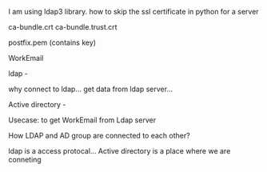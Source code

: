 I am using ldap3 library. 
how to skip the ssl certificate in python for a server

ca-bundle.crt
ca-bundle.trust.crt

postfix.pem (contains key)

WorkEmail

ldap - 

why connect to ldap...
get data from ldap server... 

Active directory - 

Usecase: to get WorkEmail from Ldap server

How LDAP and AD group are connected to each other?

ldap is a access protocal... Active directory is a place where we are conneting 


